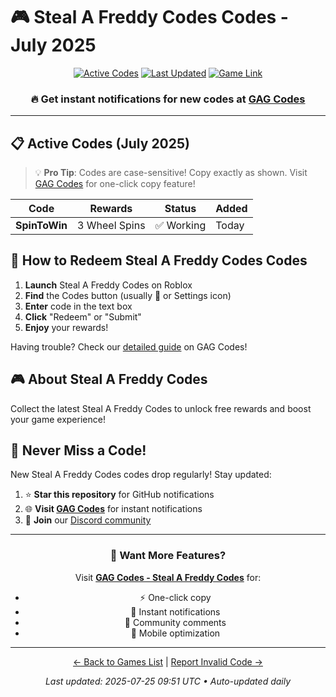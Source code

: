 # 🎮 Steal A Freddy Codes Codes - July 2025

<div align="center">

[![Active Codes](https://img.shields.io/badge/Active%20Codes-1-brightgreen)](https://gagcodes.com/roblox/steal-a-freddy)
[![Last Updated](https://img.shields.io/badge/Last%20Updated-Today-orange)](https://gagcodes.com/roblox/steal-a-freddy)
[![Game Link](https://img.shields.io/badge/Play-Steal%20A%20Freddy%20Codes-red)](https://www.roblox.com/games/)

### 🔥 **Get instant notifications for new codes at [GAG Codes](https://gagcodes.com/roblox/steal-a-freddy)**

</div>

---

## 📋 Active Codes (July 2025)

> 💡 **Pro Tip**: Codes are case-sensitive! Copy exactly as shown. Visit [GAG Codes](https://gagcodes.com/roblox/steal-a-freddy) for one-click copy feature!

| Code | Rewards | Status | Added |
|------|---------|--------|-------|
| **SpinToWin** | 3 Wheel Spins | ✅ Working | Today |


## 📖 How to Redeem Steal A Freddy Codes Codes

1. **Launch** Steal A Freddy Codes on Roblox
2. **Find** the Codes button (usually 🎁 or Settings icon)
3. **Enter** code in the text box
4. **Click** "Redeem" or "Submit"
5. **Enjoy** your rewards!

Having trouble? Check our [detailed guide](https://gagcodes.com/roblox/steal-a-freddy#how-to-redeem) on GAG Codes!

## 🎮 About Steal A Freddy Codes

Collect the latest Steal A Freddy Codes to unlock free rewards and boost your game experience!

## 🔔 Never Miss a Code!

New Steal A Freddy Codes codes drop regularly! Stay updated:

1. ⭐ **Star this repository** for GitHub notifications
2. 🌐 **Visit [GAG Codes](https://gagcodes.com/roblox/steal-a-freddy)** for instant notifications
3. 💬 **Join** our [Discord community](https://gagcodes.com/discord)

---

<div align="center">

### 🚀 Want More Features?

Visit [**GAG Codes - Steal A Freddy Codes**](https://gagcodes.com/roblox/steal-a-freddy) for:
- ⚡ One-click copy
- 🔔 Instant notifications  
- 💬 Community comments
- 📱 Mobile optimization

---

[← Back to Games List](README.md) | [Report Invalid Code →](https://github.com/yourusername/roblox-codes-directory/issues)

*Last updated: 2025-07-25 09:51 UTC • Auto-updated daily*

</div>